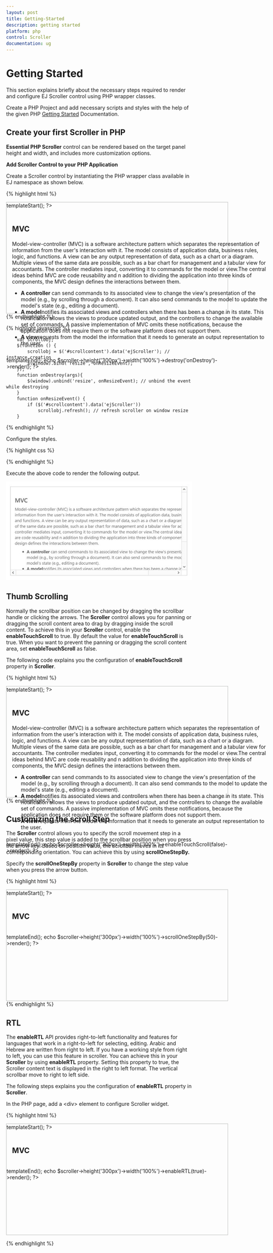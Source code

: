 ```yaml
---
layout: post
title: Getting-Started
description: getting started
platform: php
control: Scroller
documentation: ug
---
```


# Getting Started

This section explains briefly about the necessary steps required to render and configure EJ Scroller control using PHP wrapper classes.

Create a PHP Project and add necessary scripts and styles with the help of the given PHP [Getting Started](https://help.syncfusion.com/php/getting-started) Documentation.

## Create your first Scroller in PHP

**Essential PHP Scroller** control can be rendered based on the target panel height and width, and includes more customization options.

**Add Scroller Control to your PHP Application**

Create a Scroller control by instantiating the PHP wrapper class available in EJ namespace as shown below.

{% highlight html %}

<div class='control'>
        <?php
        $scroller=new EJ\Scroller('scrollcontent');
        $scroller->templateStart();
        ?>    
        <div class='sampleContent'>
            <h3 style='font-size: 20px;'>MVC</h3>
            <div>
                <p>
                    Model-view-controller (MVC) is a software architecture pattern which separates the
                    representation of information from the user's interaction with it.
                    The model consists of application data, business rules, logic, and functions. A view can be any
                    output representation of data, such as a chart or a diagram. Multiple views of the same data
                    are possible, such as a bar chart for management and a tabular view for accountants.
                    The controller mediates input, converting it to commands for the model or view.The central
                    ideas behind MVC are code reusability and n addition to dividing the application into three
                    kinds of components, the MVC design defines the interactions between them.
                </p>
                <ul>
                    <li>
                        <b>A controller </b>can send commands to its associated view to change the view's presentation of the model (e.g., by scrolling through a document).
                        It can also send commands to the model to update the model's state (e.g., editing a document).
                    </li>
                    <li>
                        <b>A model</b>notifies its associated views and controllers when there has been a change in its state. This notification allows the views to produce updated output, and the controllers to change the available set of commands.
                        A passive implementation of MVC omits these notifications, because the application does not require them or the software platform does not support them.
                    </li>
                    <li>
                        <b>A view</b>requests from the model the information that it needs to generate an output representation to the user.
                    </li>
                </ul>
            </div>
        </div>          
        <?php
        $scroller->templateEnd();
        echo $scroller->height('300px')->width('100%')->destroy('onDestroy')->render();
        ?>
    </div>
{% endhighlight %}

{% highlight javascript %}

        var scrollobj;
        $(function () {
            scrollobj = $('#scrollcontent').data('ejScroller'); // instance creation
            $(window).bind('resize', onResizeEvent);
        });
        function onDestroy(args){
            $(window).unbind('resize', onResizeEvent); // unbind the event while destroying
        }
        function onResizeEvent() {
            if ($('#scrollcontent').data('ejScroller'))
                scrollobj.refresh(); // refresh scroller on window resize
        }           
        
{% endhighlight %}

Configure the styles.

{% highlight css %}
    
<style type="text/css">
        .control {
            border: 1px solid #bbbcbb;
            width: 600px;
            margin: 0 auto;
            height: 300px;
        }
        .sampleContent {
            width: 700px;
            padding:15px;
        }
</style>

{% endhighlight %}


Execute the above code to render the following output.

![](/php/Scroller/Getting-Started_images/Getting-Started_img1.JPG)

## Thumb Scrolling

Normally the scrollbar position can be changed by dragging the scrollbar handle or clicking the arrows. The **Scroller** control allows you for panning or dragging the scroll content area to drag by dragging inside the scroll content. To achieve this in your **Scroller** control, enable the **enableTouchScroll** to true. By default the value for **enableTouchScroll** is true. When you want to prevent the panning or dragging the scroll content area, set **enableTouchScroll** as false.

The following code explains you the configuration of **enableTouchScroll** property in **Scroller**. 

{% highlight html %}

<div class='control'>
        <?php
        $scroller=new EJ\Scroller('scrollcontent');
        $scroller->templateStart();
        ?>    
        <div class='sampleContent'>
            <h3 style='font-size: 20px;'>MVC</h3>
            <div>
                <p>
                    Model-view-controller (MVC) is a software architecture pattern which separates the
                    representation of information from the user's interaction with it.
                    The model consists of application data, business rules, logic, and functions. A view can be any
                    output representation of data, such as a chart or a diagram. Multiple views of the same data
                    are possible, such as a bar chart for management and a tabular view for accountants.
                    The controller mediates input, converting it to commands for the model or view.The central
                    ideas behind MVC are code reusability and n addition to dividing the application into three
                    kinds of components, the MVC design defines the interactions between them.
                </p>
                <ul>
                    <li>
                        <b>A controller </b>can send commands to its associated view to change the view's presentation of the model (e.g., by scrolling through a document).
                        It can also send commands to the model to update the model's state (e.g., editing a document).
                    </li>
                    <li>
                        <b>A model</b>notifies its associated views and controllers when there has been a change in its state. This notification allows the views to produce updated output, and the controllers to change the available set of commands.
                        A passive implementation of MVC omits these notifications, because the application does not require them or the software platform does not support them.
                    </li>
                    <li>
                        <b>A view</b>requests from the model the information that it needs to generate an output representation to the user.
                    </li>
                </ul>
            </div>
        </div>          
        <?php
        $scroller->templateEnd();
        echo $scroller->height('300px')->width('100%')->enableTouchScroll(false)->render();
        ?>
    </div>
{% endhighlight %}


## Customizing the scroll Step

The **Scroller** control allows you to specify the scroll movement step in a pixel value, this step value is added to the scrollbar position when you press the arrow key. Based on position value, the scrollbar moves in its corresponding orientation. You can achieve this by using **scrollOneStepBy.**

Specify the **scrollOneStepBy** property in **Scroller** to change the step value when you press the arrow button.

{% highlight html %}

<div class='control'>
        <?php
        $scroller=new EJ\Scroller('scrollcontent');
        $scroller->templateStart();
        ?>    
        <div class='sampleContent'>
            <h3 style='font-size: 20px;'>MVC</h3>
            <div>
               <!-- Scroller content here as mentioned in the previous sample -->
            </div>
        </div>          
        <?php
        $scroller->templateEnd();
        echo $scroller->height('300px')->width('100%')->scrollOneStepBy(50)->render();
        ?>
    </div>
{% endhighlight %}

## RTL

The **enableRTL** API provides right-to-left functionality and features for languages that work in a right-to-left for selecting, editing. Arabic and Hebrew are written from right to left. If you have a working style from right to left, you can use this feature in scroller. You can achieve this in your **Scroller** by using **enableRTL** property. Setting this property to true, the Scroller content text is displayed in the right to left format. The vertical scrollbar move to right to left side.

The following steps explains you the configuration of **enableRTL** property in **Scroller**.

In the PHP page, add a &lt;div&gt; element to configure Scroller widget.

{% highlight html %}
	
<div class='control'>
        <?php
        $scroller=new EJ\Scroller('scrollcontent');
        $scroller->templateStart();
        ?>    
        <div class='sampleContent'>
            <h3 style='font-size: 20px;'>MVC</h3>
            <div>
               <!-- Scroller content here as mentioned in the previous sample -->
            </div>
        </div>          
        <?php
        $scroller->templateEnd();
        echo $scroller->height('300px')->width('100%')->enableRTL(true)->render();
        ?>
    </div>

{% endhighlight %}
